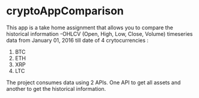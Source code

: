 # cryptoAppComparison
This app is a take home assignment that allows you to compare the historical information -OHLCV (Open, High, Low, Close, Volume) 
timeseries data from January 01, 2016 till date of 4 crytocurrencies :
1. BTC
2. ETH
3. XRP
4. LTC

The project consumes data using 2 APIs. One API to get all assets and another to get the historical information.
